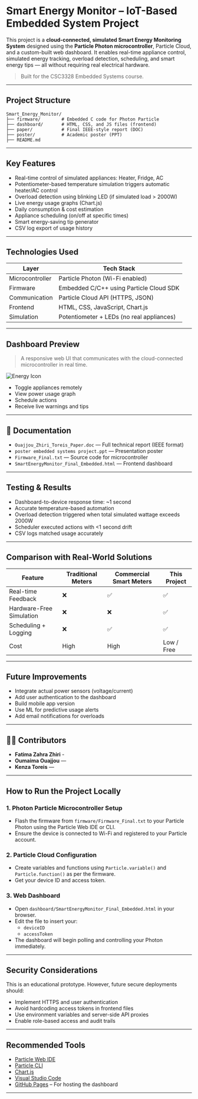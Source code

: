 
#  Smart Energy Monitor – IoT-Based Embedded System Project

This project is a **cloud-connected, simulated Smart Energy Monitoring System** designed using the **Particle Photon microcontroller**, Particle Cloud, and a custom-built web dashboard. It enables real-time appliance control, simulated energy tracking, overload detection, scheduling, and smart energy tips — all without requiring real electrical hardware.

>  Built for the CSC3328 Embedded Systems course.

---

##  Project Structure

```
Smart_Energy_Monitor/
├── firmware/        # Embedded C code for Photon Particle
├── dashboard/       # HTML, CSS, and JS files (frontend)
├── paper/           # Final IEEE-style report (DOC)
├── poster/          # Academic poster (PPT)
├── README.md

```

---

## Key Features

- Real-time control of simulated appliances: Heater, Fridge, AC
- Potentiometer-based temperature simulation triggers automatic heater/AC control
- Overload detection using blinking LED (if simulated load > 2000W)
- Live energy usage graphs (Chart.js)
- Daily consumption & cost estimation
- Appliance scheduling (on/off at specific times)
- Smart energy-saving tip generator
- CSV log export of usage history

---

##  Technologies Used

| Layer            | Tech Stack                             |
|------------------|-----------------------------------------|
| Microcontroller  | Particle Photon (Wi-Fi enabled)         |
| Firmware         | Embedded C/C++ using Particle Cloud SDK |
| Communication    | Particle Cloud API (HTTPS, JSON)        |
| Frontend         | HTML, CSS, JavaScript, Chart.js         |
| Simulation       | Potentiometer + LEDs (no real appliances) |

---

## Dashboard Preview

> A responsive web UI that communicates with the cloud-connected microcontroller in real time.

![Energy Icon](https://uxwing.com/wp-content/themes/uxwing/download/nature-and-environment/energy-green-icon.png)

- Toggle appliances remotely
- View power usage graph
- Schedule actions
- Receive live warnings and tips

---

## 📄 Documentation

-  `Ouajjou_Zhiri_Toreis_Paper.doc` — Full technical report (IEEE format)
-  `poster embedded systems project.ppt` — Presentation poster
-  `Firmware_Final.txt` — Source code for microcontroller
-  `SmartEnergyMonitor_Final_Embedded.html` — Frontend dashboard

---

##  Testing & Results

-  Dashboard-to-device response time: ~1 second
-  Accurate temperature-based automation
-  Overload detection triggered when total simulated wattage exceeds 2000W
-  Scheduler executed actions with <1 second drift
-  CSV logs matched usage accurately

---

##  Comparison with Real-World Solutions

| Feature                   | Traditional Meters | Commercial Smart Meters | This Project |
|---------------------------|---------------------|--------------------------|--------------|
| Real-time Feedback        | ❌                  | ✅                       | ✅           |
| Hardware-Free Simulation  | ❌                  | ❌                       | ✅           |
| Scheduling + Logging      | ❌                  | ✅                       | ✅           |
| Cost                      | High                | High                     | Low / Free   |

---

## Future Improvements

- Integrate actual power sensors (voltage/current)
- Add user authentication to the dashboard
- Build mobile app version
- Use ML for predictive usage alerts
- Add email notifications for overloads

---

## 👩‍💻 Contributors

- **Fatima Zahra Zhiri** -
- **Oumaima Ouajjou** — 
- **Kenza Toreis** —

---

## How to Run the Project Locally

### 1. Photon Particle Microcontroller Setup
- Flash the firmware from `firmware/Firmware_Final.txt` to your Particle Photon using the Particle Web IDE or CLI.
- Ensure the device is connected to Wi-Fi and registered to your Particle account.

### 2. Particle Cloud Configuration
- Create variables and functions using `Particle.variable()` and `Particle.function()` as per the firmware.
- Get your device ID and access token.

### 3. Web Dashboard
- Open `dashboard/SmartEnergyMonitor_Final_Embedded.html` in your browser.
- Edit the file to insert your:
  - `deviceID`
  - `accessToken`
- The dashboard will begin polling and controlling your Photon immediately.

---

## Security Considerations

This is an educational prototype. However, future secure deployments should:
- Implement HTTPS and user authentication
- Avoid hardcoding access tokens in frontend files
- Use environment variables and server-side API proxies
- Enable role-based access and audit trails

---

## Recommended Tools

- [Particle Web IDE](https://build.particle.io/)
- [Particle CLI](https://docs.particle.io/tutorials/developer-tools/cli/)
- [Chart.js](https://www.chartjs.org/)
- [Visual Studio Code](https://code.visualstudio.com/)
- [GitHub Pages](https://pages.github.com/) – For hosting the dashboard

---


